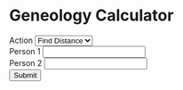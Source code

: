 <html>
<head>
    <h1>Geneology Calculator</h1>
</head>
<body>
    <form>
        <div>
            <label>Action</label>
            <select name="action" id="action">
                <option id="find-distance" value="find-distance">Find Distance</option>
                <option id="find-path" value="find-path">Find Path</option>
            </select>
        </div>
        <div>
            <label for="person1name">Person 1</label>
            <input type="text" id="person1name" name="person1name" list="people">
        </div>
        <div>
            <label for="person2name">Person 2</label>
            <input type="text" id="person2name" name="person2name" list="people">
        </div>
        <div>
            <button type="button" onclick="doStuff()">Submit</button>
            <script>
                function doStuff() {
                    var action = document.getElementById("action").value
                    var person1 = document.getElementById("person1name").value
                    var person2 = document.getElementById("person2name").value
                    console.log([action, person1, person2])
                    document.getElementById("testdisplay").innerHTML = action + " from " + person1 + " to " + person2
                    //document.getElementById("testdisplay").disabled = false
                    if (action === "find-distance") {
                        if (person1 !== "" && person2 !== "") {
                            document.getElementById("pathdisplay").innerHTML = findDistance(person1, person2)
                        }
                    }
                    if (action === "find-path") {
                        if (person1 !== "" && person2 !== "") {
                            document.getElementById("pathdisplay").innerHTML = printPath(person1, person2)
                        }
                    }
                }
                var data = [
    //2021 O-Week Groups
    [["Alan Tapper", "Chloe Hur", "Leigh Gabriely", "Matthew Zamarripa"], ["Connor Taylor", "Henry Cabrera", "Tony Tan", "Ray Xiang", "Max Kovalchick", "Katherine Jeng", "Yimo Wang", "Tanya Jain", "Gabrielle Allen", "Caroline Tanner"]],
    [["Katie Bablak", "Hope Moustakakis", "Anushka Agrawal", "John Cook"], ["Nitin Reganti", "Warren Rose", "Laura Yee", "Karen Marquez", "Adara Toran", "Aryana Suhartono", "Darius Huang", "Emerson Coronel", "Mark Lopatofsky", "Esha Patel"]],
    [["Marc Armena", "Grace Kneidel", "Khondker Salim", "Charlotte Cohen"], ["Natalie Byron", "Ava White", "Vy Luu", "Priya Tirumala", "David Kurp", "Daniel Stulski", "Taeho Choe", "Kausar Alkaderi", "Ai Bunchatheravate"]],
    [["Julia Englehardt", "Anthony Guzzo", "Corey Donovan", "Sini Koivu"], ["Emily Pena", "Ellie Cha", "Darcey Lonsdale", "Nayna Nambiar", "Sara Price", "Joseph Flores", "Sam Sarver", "Suraj Chandramouli", "Noah Hight"]],
    [["Gia Braddock", "Daniel Rothfusz", "Dylan DuCharme", "Mabel Tang"], ["Maddy Garrity", "Bella Bartos", "Adi Zytek", "Michelle Fox", "Yuin Lu", "Peter Reynolds", "Joseph Liu", "Liam Waite", "Ammar Siddiqi", "Brian Seo"]],
    [["Ben Murdoch", "Aaron Lin", "Sarah Kim", "Victoria Johns"], ["Crystal Unegbu", "Danika Li", "Daniela Covarrubias", "Lauren Hu", "Thara Venkateswaran", "Emery Engling", "Jonathan Seyoum", "Zarek Lu", "Arturo Rodriguez Lopez", "James Belanger"]],
    [["Sadie Siegel", "Madhu Venkatesalu", "Jarrett Prchal", "Arvind Ramesh"], ["Sarah Davidson", "Whitney Ball", "Jo Harikrishna", "Genesis Hahn", "Riya Pagilla", "Marcus Williams", "Lucas Newman", "Jordan Contreras", "Nikhil Samudrala", "Ken Chen"]],
    [["Temi Dada", "Alp Yakici", "Ridhi Gari", "Andrew Li"], ["Stephanie Agu", "Leora Maksoud", "Basma Bedawi", "Kaylah Patel", "Jiwon Han", "Brian Baskin", "Shihab Ahmed", "Kai Cowin", "Hari Gotluru", "Bill Nguyen"]],
    [["Praneel Joshi", "Amanda Mae Ashley", "Shawn Zheng", "Maanvi Thawani"], ["Hannah Son", "Priscilla Ibrahim", "Christina Wong", "Victoria Albanese", "Kenna Dixon", "Will Ramos", "Javi Milagro Caro", "Josh Yu", "Daniel Brown", "Melvin Zarghooni"]],
    [["Claire Xu", "Moses Glickman", "McKenna Tanner", "Carlos Rivera"], ["Claire Brix", "Azhariya Ellis", "Lily Remington", "Hannah Kim", "Christy Deng", "Stephen Xu", "Jay Folmar", "Dillon Akerman", "Jonah Lubin", "Wyatt Cho"]],
    [["Jackie Wu", "Sara Mansfield", "Isabelle Scott", "Jose Oviedo"], ["Lillian Sims", "Emily Wu", "Alison Qiu", "Celeste Colato", "Dylan Grant", "Byron Hart", "Pablo Solano", "Chuck Wells", "David Zhu"]],
    [["Christa Westheimer", "Valentina Osorio", "Bert Odinet", "Juan Rubio"], ["Angelina Puente-Perez", "Julia Hanson", "Laney Schewgman", "Anagha Alapati", "Michelle Pham", "Nathaniel Moriss", "Sebastian Molina", "Ben Montag", "Daniel Zhao"]],
    //2020 O-Week Groups
    [["Alp Yakici", "Amanda Mae Ashley", "Cole Ponsi", "Tessa Schreiber"], ["Alan Tapper", "Brian Lee", "Marc Armena", "Noah Elzner", "Astra Burke", "Reece Lusich", "Valentina Osorio", "Hemish Thakkar", "Jun-Ha Jung"]],
    [["Mason Reece", "Radhika Patel", "Alizay Azeem", "Abby Webb"], ["Kian Robinson", "Alex Holzbach", "Anushka Agrawal", "Ella Price", "Tammy Feng"]],
    [["Syed Shams", "Daniel Wang", "Sara Mansfield", "Cynthia Chen"], ["Yuka Aoyama", "McKenna Tanner", "Arielle Sanford", "Maanvi Thawani", "Corey Donovan", "Jason Nguyen", "Adam He"]],
    [["Amy Lin", "Michelle Martinez", "Izzi Karohl", "Daniel Rothfusz"], ["Arnav Burudgunte", "Sean Cartwright", "Anthony Weeks", "Anna Alves", "Mainavi Reddy", "Shreya Jindall", "Amanda Hogan"]],
    [["Tre Henson", "Dani Knobloch", "Saniya Gayake", "Ben Burstain"], ["Spencer Darwall", "Ryan Mbuashu-Ndip", "Ridhi Gari", "Makayla Brown"]],
    [["Piper Harris", "Anthony Guzzo", "Steven Feng", "Sanjana Krishnan"], ["Andrew Bare", "Jaime Tellez", "Dylan DuCharme", "Colin Lawrence", "Margaret Li", "Elena Carmichael", "Carly Ngo", "Jessica Suh"]],
    [["Juan Serrano", "Lauren Ivory", "Julie Street", "Bianca Chen"], ["Jessica Opsahl-Ong", "Andrew Murray", "Ryan Babe", "Albert Wan", "Tiffany Tang", "Santi Parra-Vargas", "Jose Acuna Valenzuela", "Kaylah Cantu", "Chuk Uzowihe"]],
    [["Vivian Wong", "Ginnie Okafor", "Felix Desimoni", "Bhavana Kunisetty"], [""]],
    [["Rose Click", "Tanuj Prajapati", "Armando Amigon", "Soha Rizvi"], ["Isabelle Williams", "Natalie Pellette", "Izzi Childers", "Shaun Kerry"]],
    [["Lila Frenkel", "Kourtney Kanja", "Bert Odinet", "Makayla Franco"], ["Sarah Kim", "Maggie Han", "Robert Heeter", "Eric Savarese", "Fred Bush", "Khondker Salim", "Ebube Ukabiala"]],
    [["Eric Torres", "Matthew Brun", "Emily Chang", "Nana Mensah-Bosu"], ["Ricardo Robles", "Adam Cohen", "Daniel Cho", "Bruce Xu", "Valerie Elizondo"]],
    [["Shawn Zheng", "Hannah Meeks", "Lexi Ellerbe", "George Liu"], [""]],
    //2019 O-Week Groups
    [["Matthew Brun", "Lisa Shi", "Hannah Vincent", "Andrew Abhikhaled"], ["Katie Bablak", "Kourtney Kanja", "Jesus Galvan", "Kieren Boyd", "Tara Simpson-Sullivan", "Roscoe Bussell", "Bill Qian", "Juan Rubio"]],
    [["Bert Odinet", "Bharathvi Selvan", "Vy Dang", "Shryans Goyal"], ["Andrew Li", "Arvind Ramesh", "Ginny Qian", "Divya Venkatesh", "Ella Hoyt", "Sophia Zhou"]],
    [["Amanda Yang", "Piper Harris", "Nikit Venishetty", "Steffi Halow"], ["CG Marinelli", "Sawyer Archer", "Janya Ram", "Joanna Wang", "Vinay Tummarakota", "Ryan Knightly", "Aurian Maleki"]],
    [["Chris Lee", "Vikram Aggarwal", "Salonee Shah", "Alyson Resnick"], ["Amber Pitre", "Dani Knobloch", "Madhu Venkatesalu", "Andre Wasem", "Can Erdogan", "Truman Archer", "Adam Bobak"]],
    [["Jae Kim", "Caitlin Simcox", "Jeel Mehta", "Nishant Pradhan"], ["Aaron Lin", "Sini Koivu", "Mabel Tang", "Marc Shen"]],
    [["Juan Serrano", "Rose Click", "Chris Villareal", "Sam Fowler"], ["Sara Mansfield", "Ashley Noh", "Sophia Prieto", "Jesus Galvan", "Brett Bussey"]],
    [["Will Ledig", "Esther Choi", "Whitney Jin", "Brandon Chow"], ["Tanuj Prajapati", "Bianca Chen", "Ari Vilker", "Ginnie Okafor", "Alex Elkin", "Luna Cortelezzi", "Jonathan Sheng", "Amanda Dominguez"]]
]
var parentsOf = {}
//prints the parentsOf dictionary
function printParentsOf() {
    for (let child of Object.keys(parentsOf)) {
        console.log(child, parentsOf[child])
    }
}
//tree building functions
//adds a name with parents given by parentsList
function addPerson(source, parentList) {
    parentsOf[source] = parentList
}
//adds sibling as a sibling of refrence
function addSibling(sibling, source) {
    addPerson(sibling, parentsOf[source])
}
//adds the members of siblings as siblings of source
function addSiblings(siblings, source) {
    for (let sibling of siblings.entries()) {
        addSibling(sibling[1], source)
    }
}
//adds parent to source's list of parents
function addParent(parent, source) {
    parentsOf[source].push(parent)
}
//adds an entire O-Week Group
function addOWeekGroup(advisors, newStudents) {
    for (let ns of newStudents) {
        addPerson(ns, advisors)
    }
}
//builds the tree using data from the data.js file
for (let i in data) {
    addOWeekGroup(data[i][0], data[i][1])
}
//other helper functions
//returns the children of source
function getChildren(source) {
    var toReturn = []
    for (let name in parentsOf) {
        for (let i = 0; i < 4; i++) {
            if (source === parentsOf[name][i]) {
                toReturn.push(name)
            }
        }
    }
    return toReturn
}
//returns the parents of source
function getParents(source) {
    if (parentsOf[source]) {
        return parentsOf[source]
    }
    return []
}
//returns the cos of source
function getCos(source) {
    var toReturn = []
    for (let advisingTeam of Object.values(parentsOf)) {
        for (let i = 0; i < 4; i++) {
            if (source === advisingTeam[i]) {
                for (let j = 0; j < 4; j++) {
                    toReturn.push(advisingTeam[j])
                }
            }
        }
    }
    var toReturn2 = []
    for (let advisor of toReturn) {
        if (!toReturn2.includes(advisor) && advisor !== source) {
            toReturn2.push(advisor)
        }
    }
    return toReturn2
}
//returns the siblings of source
function getSiblings(source) {
    var toReturn = []
    if (getParents(source)) {
        for (let name of Object.keys(parentsOf)) {
            if (getParents(source) === getParents(name) && source !== name) {
                toReturn.push(name)
            }
        }
    }
    return toReturn
}
//returns a list of everyone in the tree
function getEveryone() {
    var people = []
    for (let person of Object.keys(parentsOf)) {
        people.push(person)
    }
    for (let advisingTeam of Object.values(parentsOf)) {
        for (let i = 0; i < 4; i++) {
            if (!people.includes(advisingTeam[i])) {
                people.push(advisingTeam[i])
            }
        }
    }
    return people
}
//returns the immediate family of source
function getImmediateFamily(source) {
    return getChildren(source).concat(getParents(source), getCos(source), getSiblings(source))
}
//returns a list of everyone related to source in depth or less steps
//returns the average distance from everyone in tne network
//print functions
//prints everyone
//prints the immediate family of source
function printImmediateFamily(source) {
    for (let i of getImmediateFamily(source).values()) {
        console.log(i)
    }
}
//prints the number of relatives at every depth
//prints the relatives of source that are depth away or less
//prints the number of relatives of source that are depth away or less
//other
//finds the relation between name and source
function findRelation(name, source) {
    for (let parent of getParents(source)) {
        if (name === parent) {
            return "Parent"
        }
    }
    for (let child of getChildren(source)) {
        if (name === child) {
            return "Child"
        }
    }
    for (let sibling of getSiblings(source)) {
        if (name === sibling) {
            return "Sibling"
        }
    }
    for (let co of getCos(source)) {
        if (name === co) {
            return "Advised Together"
        }
    }
}
//returns the distances of everyone and their predecessor from the point of view of source
function BFSMap(source) {
    var q = []
    var dist = {}
    var predecessor = {}
    for (let person in getEveryone()) {
        dist[person] = null
        predecessor[person] = null
    }
    dist[source] = 0
    q.push(source)
    while (q.length > 0) {
        var u = q.shift()
        for (let i in getImmediateFamily(u)) {
            var v = getImmediateFamily(u)[i]
            if (!dist[v]) {
                dist[v] = 1 + dist[u]
                predecessor[v] = u
                q.push(v)
            }
        }
    }
    dist[source] = 0
    predecessor[source] = null
    var toReturn = {}
    for (let person of getEveryone()) {
        toReturn[person] = [dist[person], predecessor[person]]
    }
    return toReturn
}
//finds the shortest path from source to name
function findPath(source, name) {
    var map = BFSMap(source)
    var path = [name]
    while (path[0] !== source) {
        path.unshift(map[path[0]][1])
    }
    return path
}
//website-friendly findPath
function printPath(source, name) {
    var path = findPath(source, name)
    var toReturn = ""
    for (let person of path) {
        toReturn += person + ", "
    }
    return toReturn.slice(0, toReturn.length - 2)
}
//finds the distance from source to name
function findDistance(source, name) {
    var map = BFSMap(source)
    return map[name][0]
}
//sorts the datalist in alphabetical order
function sortList() {
  var list, i, switching, b, shouldSwitch;
  list = document.getElementById("people");
  switching = true;
  /* Make a loop that will continue until
  no switching has been done: */
  while (switching) {
    // Start by saying: no switching is done:
    switching = false;
    b = list.getElementsByTagName("option");
    // Loop through all list items:
    for (i = 0; i < (b.length - 1); i++) {
      // Start by saying there should be no switching:
      shouldSwitch = false;
      /* Check if the next item should
      switch place with the current item: */
      if (b[i].innerHTML.toLowerCase() > b[i + 1].innerHTML.toLowerCase()) {
        /* If next item is alphabetically lower than current item,
        mark as a switch and break the loop: */
        shouldSwitch = true;
        break;
      }
    }
    if (shouldSwitch) {
      /* If a switch has been marked, make the switch
      and mark the switch as done: */
      b[i].parentNode.insertBefore(b[i + 1], b[i]);
      switching = true;
    }
  }
}
            </script>
        </div>
        <datalist id="people">
<option value="Connor Taylor"></option>
<option value="Henry Cabrera"></option>
<option value="Tony Tan"></option>
<option value="Ray Xiang"></option>
<option value="Max Kovalchick"></option>
<option value="Katherine Jeng"></option>
<option value="Yimo Wang"></option>
<option value="Tanya Jain"></option>
<option value="Gabrielle Allen"></option>
<option value="Caroline Tanner"></option>
<option value="Nitin Reganti"></option>
<option value="Warren Rose"></option>
<option value="Laura Yee"></option>
<option value="Karen Marquez"></option>
<option value="Adara Toran"></option>
<option value="Aryana Suhartono"></option>
<option value="Darius Huang"></option>
<option value="Emerson Coronel"></option>
<option value="Mark Lopatofsky"></option>
<option value="Esha Patel"></option>
<option value="Natalie Byron"></option>
<option value="Ava White"></option>
<option value="Vy Luu"></option>
<option value="Priya Tirumala"></option>
<option value="David Kurp"></option>
<option value="Daniel Stulski"></option>
<option value="Taeho Choe"></option>
<option value="Kausar Alkaderi"></option>
<option value="Ai Bunchatheravate"></option>
<option value="Emily Pena"></option>
<option value="Ellie Cha"></option>
<option value="Darcey Lonsdale"></option>
<option value="Nayna Nambiar"></option>
<option value="Sara Price"></option>
<option value="Joseph Flores"></option>
<option value="Sam Sarver"></option>
<option value="Suraj Chandramouli"></option>
<option value="Noah Hight"></option>
<option value="Maddy Garrity"></option>
<option value="Bella Bartos"></option>
<option value="Adi Zytek"></option>
<option value="Michelle Fox"></option>
<option value="Yuin Lu"></option>
<option value="Peter Reynolds"></option>
<option value="Joseph Liu"></option>
<option value="Liam Waite"></option>
<option value="Ammar Siddiqi"></option>
<option value="Brian Seo"></option>
<option value="Crystal Unegbu"></option>
<option value="Danika Li"></option>
<option value="Daniela Covarrubias"></option>
<option value="Lauren Hu"></option>
<option value="Thara Venkateswaran"></option>
<option value="Emery Engling"></option>
<option value="Jonathan Seyoum"></option>
<option value="Zarek Lu"></option>
<option value="Arturo Rodriguez Lopez"></option>
<option value="James Belanger"></option>
<option value="Sarah Davidson"></option>
<option value="Whitney Ball"></option>
<option value="Jo Harikrishna"></option>
<option value="Genesis Hahn"></option>
<option value="Riya Pagilla"></option>
<option value="Marcus Williams"></option>
<option value="Lucas Newman"></option>
<option value="Jordan Contreras"></option>
<option value="Nikhil Samudrala"></option>
<option value="Ken Chen"></option>
<option value="Stephanie Agu"></option>
<option value="Leora Maksoud"></option>
<option value="Basma Bedawi"></option>
<option value="Kaylah Patel"></option>
<option value="Jiwon Han"></option>
<option value="Brian Baskin"></option>
<option value="Shihab Ahmed"></option>
<option value="Kai Cowin"></option>
<option value="Hari Gotluru"></option>
<option value="Bill Nguyen"></option>
<option value="Hannah Son"></option>
<option value="Priscilla Ibrahim"></option>
<option value="Christina Wong"></option>
<option value="Victoria Albanese"></option>
<option value="Kenna Dixon"></option>
<option value="Will Ramos"></option>
<option value="Javi Milagro Caro"></option>
<option value="Josh Yu"></option>
<option value="Daniel Brown"></option>
<option value="Melvin Zarghooni"></option>
<option value="Claire Brix"></option>
<option value="Azhariya Ellis"></option>
<option value="Lily Remington"></option>
<option value="Hannah Kim"></option>
<option value="Christy Deng"></option>
<option value="Stephen Xu"></option>
<option value="Jay Folmar"></option>
<option value="Dillon Akerman"></option>
<option value="Jonah Lubin"></option>
<option value="Wyatt Cho"></option>
<option value="Lillian Sims"></option>
<option value="Emily Wu"></option>
<option value="Alison Qiu"></option>
<option value="Celeste Colato"></option>
<option value="Dylan Grant"></option>
<option value="Byron Hart"></option>
<option value="Pablo Solano"></option>
<option value="Chuck Wells"></option>
<option value="David Zhu"></option>
<option value="Angelina Puente-Perez"></option>
<option value="Julia Hanson"></option>
<option value="Laney Schewgman"></option>
<option value="Anagha Alapati"></option>
<option value="Michelle Pham"></option>
<option value="Nathaniel Moriss"></option>
<option value="Sebastian Molina"></option>
<option value="Ben Montag"></option>
<option value="Daniel Zhao"></option>
<option value="Alan Tapper"></option>
<option value="Brian Lee"></option>
<option value="Marc Armena"></option>
<option value="Noah Elzner"></option>
<option value="Astra Burke"></option>
<option value="Reece Lusich"></option>
<option value="Valentina Osorio"></option>
<option value="Hemish Thakkar"></option>
<option value="Jun-Ha Jung"></option>
<option value="Kian Robinson"></option>
<option value="Alex Holzbach"></option>
<option value="Anushka Agrawal"></option>
<option value="Ella Price"></option>
<option value="Tammy Feng"></option>
<option value="Yuka Aoyama"></option>
<option value="McKenna Tanner"></option>
<option value="Arielle Sanford"></option>
<option value="Maanvi Thawani"></option>
<option value="Corey Donovan"></option>
<option value="Jason Nguyen"></option>
<option value="Adam He"></option>
<option value="Arnav Burudgunte"></option>
<option value="Sean Cartwright"></option>
<option value="Anthony Weeks"></option>
<option value="Anna Alves"></option>
<option value="Mainavi Reddy"></option>
<option value="Shreya Jindall"></option>
<option value="Amanda Hogan"></option>
<option value="Spencer Darwall"></option>
<option value="Ryan Mbuashu-Ndip"></option>
<option value="Ridhi Gari"></option>
<option value="Makayla Brown"></option>
<option value="Andrew Bare"></option>
<option value="Jaime Tellez"></option>
<option value="Dylan DuCharme"></option>
<option value="Colin Lawrence"></option>
<option value="Margaret Li"></option>
<option value="Elena Carmichael"></option>
<option value="Carly Ngo"></option>
<option value="Jessica Suh"></option>
<option value="Jessica Opsahl-Ong"></option>
<option value="Andrew Murray"></option>
<option value="Ryan Babe"></option>
<option value="Albert Wan"></option>
<option value="Tiffany Tang"></option>
<option value="Santi Parra-Vargas"></option>
<option value="Jose Acuna Valenzuela"></option>
<option value="Kaylah Cantu"></option>
<option value="Chuk Uzowihe"></option>
<option value=""></option>
<option value="Isabelle Williams"></option>
<option value="Natalie Pellette"></option>
<option value="Izzi Childers"></option>
<option value="Shaun Kerry"></option>
<option value="Sarah Kim"></option>
<option value="Maggie Han"></option>
<option value="Robert Heeter"></option>
<option value="Eric Savarese"></option>
<option value="Fred Bush"></option>
<option value="Khondker Salim"></option>
<option value="Ebube Ukabiala"></option>
<option value="Ricardo Robles"></option>
<option value="Adam Cohen"></option>
<option value="Daniel Cho"></option>
<option value="Bruce Xu"></option>
<option value="Valerie Elizondo"></option>
<option value="Katie Bablak"></option>
<option value="Kourtney Kanja"></option>
<option value="Jesus Galvan"></option>
<option value="Kieren Boyd"></option>
<option value="Tara Simpson-Sullivan"></option>
<option value="Roscoe Bussell"></option>
<option value="Bill Qian"></option>
<option value="Juan Rubio"></option>
<option value="Andrew Li"></option>
<option value="Arvind Ramesh"></option>
<option value="Ginny Qian"></option>
<option value="Divya Venkatesh"></option>
<option value="Ella Hoyt"></option>
<option value="Sophia Zhou"></option>
<option value="CG Marinelli"></option>
<option value="Sawyer Archer"></option>
<option value="Janya Ram"></option>
<option value="Joanna Wang"></option>
<option value="Vinay Tummarakota"></option>
<option value="Ryan Knightly"></option>
<option value="Aurian Maleki"></option>
<option value="Amber Pitre"></option>
<option value="Dani Knobloch"></option>
<option value="Madhu Venkatesalu"></option>
<option value="Andre Wasem"></option>
<option value="Can Erdogan"></option>
<option value="Truman Archer"></option>
<option value="Adam Bobak"></option>
<option value="Aaron Lin"></option>
<option value="Sini Koivu"></option>
<option value="Mabel Tang"></option>
<option value="Marc Shen"></option>
<option value="Sara Mansfield"></option>
<option value="Ashley Noh"></option>
<option value="Sophia Prieto"></option>
<option value="Brett Bussey"></option>
<option value="Tanuj Prajapati"></option>
<option value="Bianca Chen"></option>
<option value="Ari Vilker"></option>
<option value="Ginnie Okafor"></option>
<option value="Alex Elkin"></option>
<option value="Luna Cortelezzi"></option>
<option value="Jonathan Sheng"></option>
<option value="Amanda Dominguez"></option>
<option value="Chloe Hur"></option>
<option value="Leigh Gabriely"></option>
<option value="Matthew Zamarripa"></option>
<option value="Hope Moustakakis"></option>
<option value="John Cook"></option>
<option value="Grace Kneidel"></option>
<option value="Charlotte Cohen"></option>
<option value="Julia Englehardt"></option>
<option value="Anthony Guzzo"></option>
<option value="Gia Braddock"></option>
<option value="Daniel Rothfusz"></option>
<option value="Ben Murdoch"></option>
<option value="Victoria Johns"></option>
<option value="Sadie Siegel"></option>
<option value="Jarrett Prchal"></option>
<option value="Temi Dada"></option>
<option value="Alp Yakici"></option>
<option value="Praneel Joshi"></option>
<option value="Amanda Mae Ashley"></option>
<option value="Shawn Zheng"></option>
<option value="Claire Xu"></option>
<option value="Moses Glickman"></option>
<option value="Carlos Rivera"></option>
<option value="Jackie Wu"></option>
<option value="Isabelle Scott"></option>
<option value="Jose Oviedo"></option>
<option value="Christa Westheimer"></option>
<option value="Bert Odinet"></option>
<option value="Cole Ponsi"></option>
<option value="Tessa Schreiber"></option>
<option value="Mason Reece"></option>
<option value="Radhika Patel"></option>
<option value="Alizay Azeem"></option>
<option value="Abby Webb"></option>
<option value="Syed Shams"></option>
<option value="Daniel Wang"></option>
<option value="Cynthia Chen"></option>
<option value="Amy Lin"></option>
<option value="Michelle Martinez"></option>
<option value="Izzi Karohl"></option>
<option value="Tre Henson"></option>
<option value="Saniya Gayake"></option>
<option value="Ben Burstain"></option>
<option value="Piper Harris"></option>
<option value="Steven Feng"></option>
<option value="Sanjana Krishnan"></option>
<option value="Juan Serrano"></option>
<option value="Lauren Ivory"></option>
<option value="Julie Street"></option>
<option value="Hannah Meeks"></option>
<option value="Lexi Ellerbe"></option>
<option value="George Liu"></option>
<option value="Rose Click"></option>
<option value="Armando Amigon"></option>
<option value="Soha Rizvi"></option>
<option value="Lila Frenkel"></option>
<option value="Makayla Franco"></option>
<option value="Eric Torres"></option>
<option value="Matthew Brun"></option>
<option value="Emily Chang"></option>
<option value="Nana Mensah-Bosu"></option>
<option value="Lisa Shi"></option>
<option value="Hannah Vincent"></option>
<option value="Andrew Abhikhaled"></option>
<option value="Chris Villareal"></option>
<option value="Sam Fowler"></option>
<option value="Bharathvi Selvan"></option>
<option value="Vy Dang"></option>
<option value="Shryans Goyal"></option>
<option value="Amanda Yang"></option>
<option value="Nikit Venishetty"></option>
<option value="Steffi Halow"></option>
<option value="Chris Lee"></option>
<option value="Vikram Aggarwal"></option>
<option value="Salonee Shah"></option>
<option value="Alyson Resnick"></option>
<option value="Jae Kim"></option>
<option value="Caitlin Simcox"></option>
<option value="Jeel Mehta"></option>
<option value="Nishant Pradhan"></option>
<option value="Will Ledig"></option>
<option value="Esther Choi"></option>
<option value="Whitney Jin"></option>
<option value="Brandon Chow"></option>
        </datalist>
    </form>
    <p id="testdisplay" disabled></p>
    <p id="pathdisplay" disabled></p>
</body>
</html>